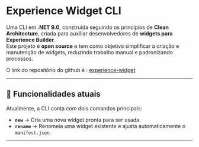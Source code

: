 ﻿# Experience Widget CLI

Uma CLI em **.NET 9.0**, construída seguindo os princípios de **Clean Architecture**, criada para auxiliar desenvolvedores de **widgets para Experience Builder**.  
Este projeto é **open source** e tem como objetivo simplificar a criação e manutenção de widgets, reduzindo trabalho manual e padronizando processos.

O link do repositório do github é : [experience-widget](https://github.com/celinhodaltro/experience-widget)

---

## 🚀 Funcionalidades atuais

Atualmente, a CLI conta com dois comandos principais:

- **`new`** → Cria uma nova widget pronta para ser usada.  
- **`rename`** → Renomeia uma widget existente e ajusta automaticamente o `manifest.json`.

---
